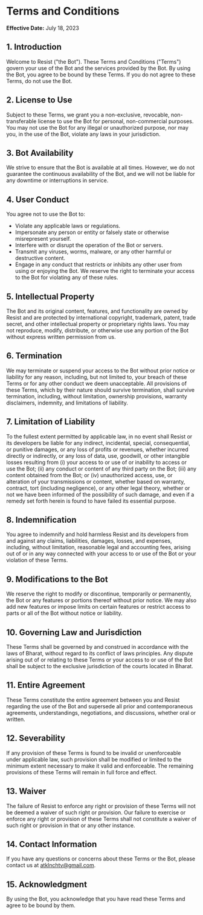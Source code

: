 # Terms and Conditions

**Effective Date:** July 18, 2023

## 1. Introduction

Welcome to Resist ("the Bot"). These Terms and Conditions ("Terms") govern your use of the Bot and the services provided by the Bot. By using the Bot, you agree to be bound by these Terms. If you do not agree to these Terms, do not use the Bot.

## 2. License to Use

Subject to these Terms, we grant you a non-exclusive, revocable, non-transferable license to use the Bot for personal, non-commercial purposes. You may not use the Bot for any illegal or unauthorized purpose, nor may you, in the use of the Bot, violate any laws in your jurisdiction.

## 3. Bot Availability

We strive to ensure that the Bot is available at all times. However, we do not guarantee the continuous availability of the Bot, and we will not be liable for any downtime or interruptions in service.

## 4. User Conduct

You agree not to use the Bot to:

- Violate any applicable laws or regulations.
- Impersonate any person or entity or falsely state or otherwise misrepresent yourself.
- Interfere with or disrupt the operation of the Bot or servers.
- Transmit any viruses, worms, malware, or any other harmful or destructive content.
- Engage in any conduct that restricts or inhibits any other user from using or enjoying the Bot.
We reserve the right to terminate your access to the Bot for violating any of these rules.

## 5. Intellectual Property

The Bot and its original content, features, and functionality are owned by Resist and are protected by international copyright, trademark, patent, trade secret, and other intellectual property or proprietary rights laws. You may not reproduce, modify, distribute, or otherwise use any portion of the Bot without express written permission from us.

## 6. Termination

We may terminate or suspend your access to the Bot without prior notice or liability for any reason, including, but not limited to, your breach of these Terms or for any other conduct we deem unacceptable. All provisions of these Terms, which by their nature should survive termination, shall survive termination, including, without limitation, ownership provisions, warranty disclaimers, indemnity, and limitations of liability.

## 7. Limitation of Liability

To the fullest extent permitted by applicable law, in no event shall Resist or its developers be liable for any indirect, incidental, special, consequential, or punitive damages, or any loss of profits or revenues, whether incurred directly or indirectly, or any loss of data, use, goodwill, or other intangible losses resulting from (i) your access to or use of or inability to access or use the Bot; (ii) any conduct or content of any third party on the Bot; (iii) any content obtained from the Bot; or (iv) unauthorized access, use, or alteration of your transmissions or content, whether based on warranty, contract, tort (including negligence), or any other legal theory, whether or not we have been informed of the possibility of such damage, and even if a remedy set forth herein is found to have failed its essential purpose.

## 8. Indemnification

You agree to indemnify and hold harmless Resist and its developers from and against any claims, liabilities, damages, losses, and expenses, including, without limitation, reasonable legal and accounting fees, arising out of or in any way connected with your access to or use of the Bot or your violation of these Terms.

## 9. Modifications to the Bot

We reserve the right to modify or discontinue, temporarily or permanently, the Bot or any features or portions thereof without prior notice. We may also add new features or impose limits on certain features or restrict access to parts or all of the Bot without notice or liability.

## 10. Governing Law and Jurisdiction

These Terms shall be governed by and construed in accordance with the laws of Bharat, without regard to its conflict of laws principles. Any dispute arising out of or relating to these Terms or your access to or use of the Bot shall be subject to the exclusive jurisdiction of the courts located in Bharat.

## 11. Entire Agreement

These Terms constitute the entire agreement between you and Resist regarding the use of the Bot and supersede all prior and contemporaneous agreements, understandings, negotiations, and discussions, whether oral or written.

## 12. Severability

If any provision of these Terms is found to be invalid or unenforceable under applicable law, such provision shall be modified or limited to the minimum extent necessary to make it valid and enforceable. The remaining provisions of these Terms will remain in full force and effect.

## 13. Waiver

The failure of Resist to enforce any right or provision of these Terms will not be deemed a waiver of such right or provision. Our failure to exercise or enforce any right or provision of these Terms shall not constitute a waiver of such right or provision in that or any other instance.

## 14. Contact Information

If you have any questions or concerns about these Terms or the Bot, please contact us at atklnchtv@gmail.com.

## 15. Acknowledgment

By using the Bot, you acknowledge that you have read these Terms and agree to be bound by them.
